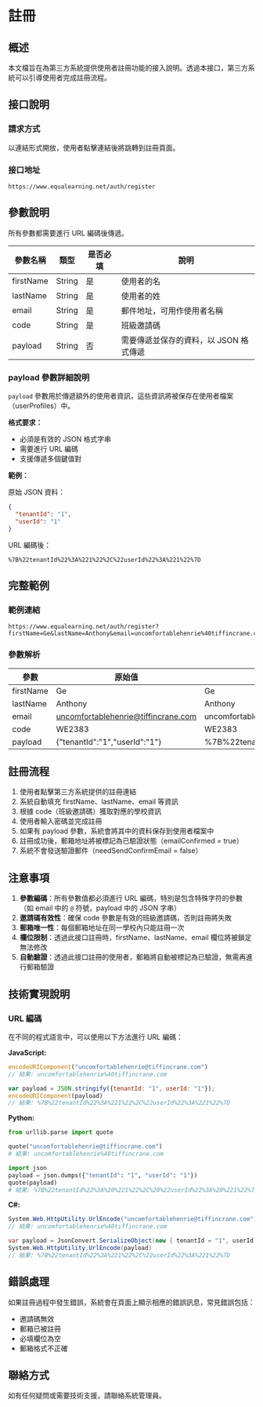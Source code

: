 # 註冊

## 概述

本文檔旨在為第三方系統提供使用者註冊功能的接入說明。透過本接口，第三方系統可以引導使用者完成註冊流程。

## 接口說明

### 請求方式

以連結形式開放，使用者點擊連結後將跳轉到註冊頁面。

### 接口地址

```
https://www.equalearning.net/auth/register
```

## 參數說明

所有參數都需要進行 URL 編碼後傳遞。

| 參數名稱 | 類型 | 是否必填 | 說明 |
|---------|------|---------|------|
| firstName | String | 是 | 使用者的名 |
| lastName | String | 是 | 使用者的姓 |
| email | String | 是 | 郵件地址，可用作使用者名稱 |
| code | String | 是 | 班級邀請碼 |
| payload | String | 否 | 需要傳遞並保存的資料，以 JSON 格式傳遞 |

### payload 參數詳細說明

`payload` 參數用於傳遞額外的使用者資訊，這些資訊將被保存在使用者檔案（userProfiles）中。

**格式要求：**
- 必須是有效的 JSON 格式字串
- 需要進行 URL 編碼
- 支援傳遞多個鍵值對

**範例：**

原始 JSON 資料：
```json
{
  "tenantId": "1",
  "userId": "1"
}
```

URL 編碼後：
```
%7B%22tenantId%22%3A%221%22%2C%22userId%22%3A%221%22%7D
```

## 完整範例

### 範例連結

```
https://www.equalearning.net/auth/register?firstName=Ge&lastName=Anthony&email=uncomfortablehenrie%40tiffincrane.com&code=WE2383&payload=%7B%22tenantId%22%3A%221%22%2C%22userId%22%3A%221%22%7D
```

### 參數解析

| 參數 | 原始值 | 編碼後的值 |
|-----|--------|-----------|
| firstName | Ge | Ge |
| lastName | Anthony | Anthony |
| email | uncomfortablehenrie@tiffincrane.com | uncomfortablehenrie%40tiffincrane.com |
| code | WE2383 | WE2383 |
| payload | {"tenantId":"1","userId":"1"} | %7B%22tenantId%22%3A%221%22%2C%22userId%22%3A%221%22%7D |

## 註冊流程

1. 使用者點擊第三方系統提供的註冊連結
2. 系統自動填充 firstName、lastName、email 等資訊
3. 根據 code（班級邀請碼）獲取對應的學校資訊
4. 使用者輸入密碼並完成註冊
5. 如果有 payload 參數，系統會將其中的資料保存到使用者檔案中
6. 註冊成功後，郵箱地址將被標記為已驗證狀態（emailConfirmed = true）
7. 系統不會發送驗證郵件（needSendConfirmEmail = false）

## 注意事項

1. **參數編碼**：所有參數值都必須進行 URL 編碼，特別是包含特殊字符的參數（如 email 中的 `@` 符號，payload 中的 JSON 字串）
2. **邀請碼有效性**：確保 code 參數是有效的班級邀請碼，否則註冊將失敗
3. **郵箱唯一性**：每個郵箱地址在同一學校內只能註冊一次
4. **欄位限制**：透過此接口註冊時，firstName、lastName、email 欄位將被鎖定無法修改
5. **自動驗證**：透過此接口註冊的使用者，郵箱將自動被標記為已驗證，無需再進行郵箱驗證

## 技術實現說明

### URL 編碼

在不同的程式語言中，可以使用以下方法進行 URL 編碼：

**JavaScript:**
```javascript
encodeURIComponent("uncomfortablehenrie@tiffincrane.com")
// 結果: uncomfortablehenrie%40tiffincrane.com

var payload = JSON.stringify({tenantId: "1", userId: "1"});
encodeURIComponent(payload)
// 結果: %7B%22tenantId%22%3A%221%22%2C%22userId%22%3A%221%22%7D
```

**Python:**
```python
from urllib.parse import quote

quote("uncomfortablehenrie@tiffincrane.com")
# 結果: uncomfortablehenrie%40tiffincrane.com

import json
payload = json.dumps({"tenantId": "1", "userId": "1"})
quote(payload)
# 結果: %7B%22tenantId%22%3A%20%221%22%2C%20%22userId%22%3A%20%221%22%7D
```

**C#:**
```csharp
System.Web.HttpUtility.UrlEncode("uncomfortablehenrie@tiffincrane.com")
// 結果: uncomfortablehenrie%40tiffincrane.com

var payload = JsonConvert.SerializeObject(new { tenantId = "1", userId = "1" });
System.Web.HttpUtility.UrlEncode(payload)
// 結果: %7B%22tenantId%22%3A%221%22%2C%22userId%22%3A%221%22%7D
```

## 錯誤處理

如果註冊過程中發生錯誤，系統會在頁面上顯示相應的錯誤訊息，常見錯誤包括：

- 邀請碼無效
- 郵箱已被註冊
- 必填欄位為空
- 郵箱格式不正確

## 聯絡方式

如有任何疑問或需要技術支援，請聯絡系統管理員。

